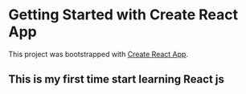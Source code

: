 # Getting Started with Create React App

This project was bootstrapped with [Create React App](https://github.com/facebook/create-react-app).

## This is my first time start learning React js
